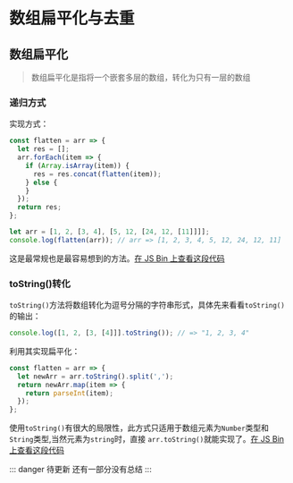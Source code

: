 # 数组扁平化与去重

## 数组扁平化

> 数组扁平化是指将一个嵌套多层的数组，转化为只有一层的数组

### 递归方式

实现方式：

```javascript
const flatten = arr => {
  let res = [];
  arr.forEach(item => {
    if (Array.isArray(item)) {
      res = res.concat(flatten(item));
    } else {
    }
  });
  return res;
};

let arr = [1, 2, [3, 4], [5, 12, [24, 12, [11]]]];
console.log(flatten(arr)); // arr => [1, 2, 3, 4, 5, 12, 24, 12, 11]
```

这是最常规也是最容易想到的方法。[在 JS Bin 上查看这段代码](http://js.jirengu.com/dezuk/1/edit?js,console)

### toString()转化

`toString()`方法将数组转化为逗号分隔的字符串形式，具体先来看看`toString()`的输出：

```js
console.log([1, 2, [3, [4]]].toString()); // => "1, 2, 3, 4"
```

利用其实现扁平化：

```js
const flatten = arr => {
  let newArr = arr.toString().split(',');
  return newArr.map(item => {
    return parseInt(item);
  });
};
```

使用`toString()`有很大的局限性，此方式只适用于数组元素为`Number`类型和`String`类型,当然元素为`string`时，直接 `arr.toString()`就能实现了。[在 JS Bin 上查看这段代码](http://js.jirengu.com/dezuk/1/edit?js,console)

::: danger 待更新
还有一部分没有总结
:::
